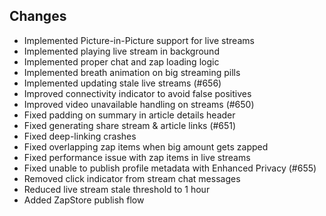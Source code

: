 ## Changes
- Implemented Picture-in-Picture support for live streams
- Implemented playing live stream in background
- Implemented proper chat and zap loading logic
- Implemented breath animation on big streaming pills
- Implemented updating stale live streams (#656)
- Improved connectivity indicator to avoid false positives
- Improved video unavailable handling on streams (#650)
- Fixed padding on summary in article details header
- Fixed generating share stream & article links (#651)
- Fixed deep-linking crashes
- Fixed overlapping zap items when big amount gets zapped
- Fixed performance issue with zap items in live streams
- Fixed unable to publish profile metadata with Enhanced Privacy (#655)
- Removed click indicator from stream chat messages
- Reduced live stream stale threshold to 1 hour
- Added ZapStore publish flow